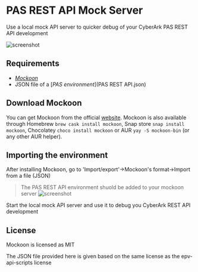 # PAS REST API Mock Server

Use a local mock API server to quicker debug of your CyberArk PAS REST API development

![screenshot](https://github.com/cyberark/epv-api-scripts/blob/DebugWIP/Mock%20Server/images/mockoon_pas_restapi.png)

## Requirements

- [*Mockoon*](#download-mockoon)
- JSON file of a [*PAS environment*](PAS REST API.json)

## Download Mockoon

You can get Mockoon from the official [website](https://mockoon.com/#download). Mockoon is also available through Homebrew `brew cask install mockoon`, Snap store `snap install mockoon`, Chocolatey `choco install mockoon` or AUR `yay -S mockoon-bin` (or any other AUR helper).

## Importing the environment

After installing Mockoon, go to 'Import/export'->Mockoon's format->Import from a file (JSON)
> The PAS REST API environment shuold be added to your mockoon server
![screenshot](https://github.com/cyberark/epv-api-scripts/blob/DebugWIP/Mock%20Server/images/import_menu.png)

Start the local mock API server and use it to debug you CyberArk REST API development

## License

Mockoon is licensed as MIT

The JSON file provided here is given based on the same license as the epv-api-scripts license
